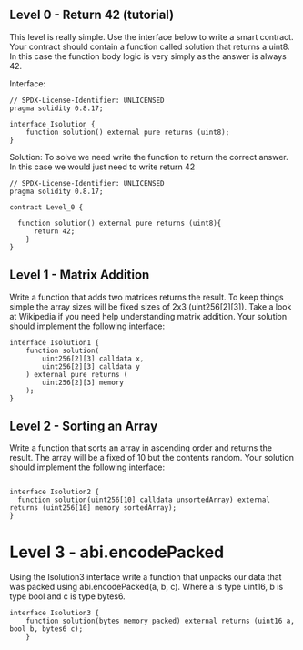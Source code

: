## Level 0 - Return 42 (tutorial)

This level is really simple. Use the interface below to write a smart contract. Your contract should contain a function called solution that returns a uint8. In this case the function body logic is very simply as the answer is always 42.

Interface:
```solidity
// SPDX-License-Identifier: UNLICENSED
pragma solidity 0.8.17;

interface Isolution {
    function solution() external pure returns (uint8);
}
```
Solution:
To solve we need write the function to return the correct answer. In this case we would just need to write return 42

```solidity
// SPDX-License-Identifier: UNLICENSED
pragma solidity 0.8.17;

contract Level_0 {

  function solution() external pure returns (uint8){
      return 42;
    }
}
```

## Level 1 - Matrix Addition


Write a function that adds two matrices returns the result. To keep things simple the array sizes will be fixed sizes of 2x3 (uint256[2][3]). Take a look at Wikipedia if you need help understanding matrix addition. Your solution should implement the following interface:


```solidity
interface Isolution1 {
    function solution(
        uint256[2][3] calldata x, 
        uint256[2][3] calldata y
    ) external pure returns (
        uint256[2][3] memory
    );
}
```

## Level 2 - Sorting an Array

Write a function that sorts an array in ascending order and returns the result. The array will be a fixed of 10 but the contents random. Your solution should implement the following interface:
```solidity

interface Isolution2 {
  function solution(uint256[10] calldata unsortedArray) external returns (uint256[10] memory sortedArray);
}

```
# Level 3 - abi.encodePacked
Using the Isolution3 interface write a function that unpacks our data that was packed using abi.encodePacked(a, b, c). Where a is type uint16, b is type bool and c is type bytes6.

```solidity
interface Isolution3 {
    function solution(bytes memory packed) external returns (uint16 a, bool b, bytes6 c);
	}
```

